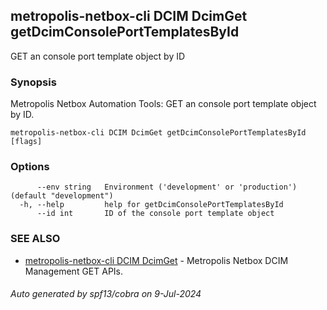 ## metropolis-netbox-cli DCIM DcimGet getDcimConsolePortTemplatesById

GET an console port template object by ID

### Synopsis


Metropolis Netbox Automation Tools:
  GET an console port template object by ID.

```
metropolis-netbox-cli DCIM DcimGet getDcimConsolePortTemplatesById [flags]
```

### Options

```
      --env string   Environment ('development' or 'production') (default "development")
  -h, --help         help for getDcimConsolePortTemplatesById
      --id int       ID of the console port template object
```

### SEE ALSO

* [metropolis-netbox-cli DCIM DcimGet]()	 - Metropolis Netbox DCIM Management GET APIs.

###### Auto generated by spf13/cobra on 9-Jul-2024
